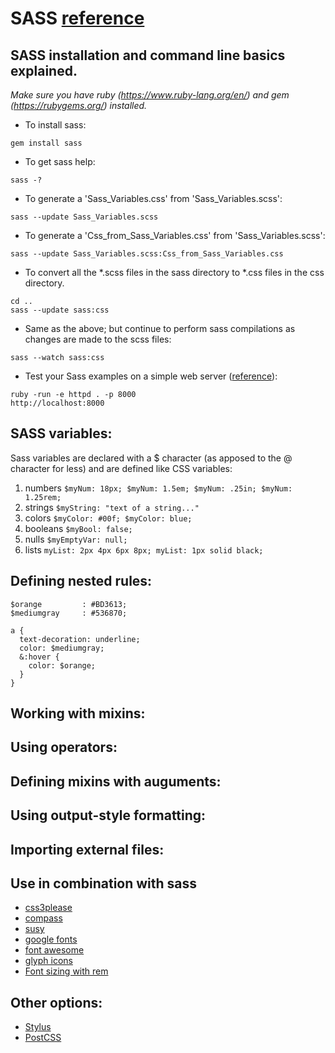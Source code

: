# SASS [reference](http://sass-lang.com/)

## SASS installation and command line basics explained.

*Make sure you have ruby (https://www.ruby-lang.org/en/) and gem (https://rubygems.org/) installed.*
+ To install sass:
```
gem install sass
```

+ To get sass help:
```
sass -?
```

+ To generate a 'Sass_Variables.css' from 'Sass_Variables.scss':
```
sass --update Sass_Variables.scss
```

+ To generate a 'Css_from_Sass_Variables.css' from 'Sass_Variables.scss':
```
sass --update Sass_Variables.scss:Css_from_Sass_Variables.css
```

+ To convert all the \*.scss files in the sass directory to \*.css files in the css directory.
```
cd ..
sass --update sass:css
```

+ Same as the above; but continue to perform sass compilations as changes are made to the scss files:
```
sass --watch sass:css
```

+ Test your Sass examples on a simple web server ([reference](http://sweetme.at/2013/08/28/simple-local-http-server-with-ruby/)):
```
ruby -run -e httpd . -p 8000
http://localhost:8000
```

## SASS variables:

Sass variables are declared with a $ character (as apposed to the @ character for less) and are defined like CSS variables:

1. numbers  ```$myNum: 18px; $myNum: 1.5em; $myNum: .25in; $myNum: 1.25rem;```
2. strings  ```$myString: "text of a string..."```
3. colors   ```$myColor: #00f; $myColor: blue;```
4. booleans ```$myBool: false;```
5. nulls    ```$myEmptyVar: null;```
6. lists    ```myList: 2px 4px 6px 8px; myList: 1px solid black;```

## Defining nested rules:
```
$orange         : #BD3613;
$mediumgray     : #536870;

a {
  text-decoration: underline;
  color: $mediumgray;
  &:hover {
    color: $orange;
  }
}
```

## Working with mixins:

## Using operators:

## Defining mixins with auguments:

## Using output-style formatting:

## Importing external files:

## Use in combination with sass
+ [css3please](http://css3please.com/)
+ [compass](http://compass-style.org/)
+ [susy](http://susy.oddbird.net/)
+ [google fonts](https://fonts.google.com/)
+ [font awesome](http://fontawesome.io/)
+ [glyph icons](http://glyphicons.com/)
+ [Font sizing with rem](https://snook.ca/archives/html_and_css/font-size-with-rem)

## Other options:
+ [Stylus](stylus-lang.com)
+ [PostCSS](https://github.com/postcss/postcss)

